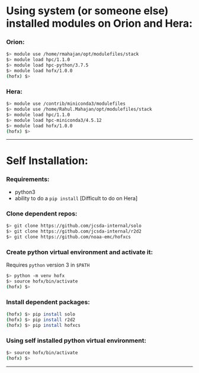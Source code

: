 # Using system (or someone else) installed modules on Orion and Hera:
### Orion:
```bash
$> module use /home/rmahajan/opt/modulefiles/stack
$> module load hpc/1.1.0
$> module load hpc-python/3.7.5
$> module load hofx/1.0.0
(hofx) $>
```

### Hera:
```bash
$> module use /contrib/miniconda3/modulefiles
$> module use /home/Rahul.Mahajan/opt/modulefiles/stack
$> module load hpc/1.1.0
$> module load hpc-miniconda3/4.5.12
$> module load hofx/1.0.0
(hofx) $>
```
---

# Self Installation:

### Requirements:
- python3
- ability to do a `pip install` [Difficult to do on Hera]

### Clone dependent repos:
```bash
$> git clone https://github.com/jcsda-internal/solo
$> git clone https://github.com/jcsda-internal/r2d2
$> git clone https://github.com/noaa-emc/hofxcs
```

### Create python virtual environment and activate it:
Requires `python` version 3 in `$PATH`
```bash
$> python -m venv hofx
$> source hofx/bin/activate
(hofx) $>
```

### Install dependent packages:
```bash
(hofx) $> pip install solo
(hofx) $> pip install r2d2
(hofx) $> pip install hofxcs
```

### Using self installed python virtual environment:
```bash
$> source hofx/bin/activate
(hofx) $>
```
---

